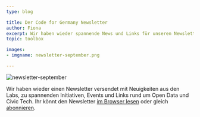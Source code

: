 ```yaml
---
type: blog

title: Der Code for Germany Newsletter
author: Fiona
excerpt: Wir haben wieder spannende News und Links für unseren Newsletter gesammelt.
topic: toolbox

images:
- imgname: newsletter-september.png

---
```

![newsletter-september](/blog/newsletter-september.png)

Wir haben wieder einen Newsletter versendet mit Neuigkeiten aus den Labs, zu spannenden Initiativen, Events und Links rund um Open Data und Civic Tech. Ihr könnt den Newsletter [im Browser lesen][] oder gleich [abonnieren][].

[abonnieren]: http://okfn.us5.list-manage.com/subscribe?u=929f1e07936386d34833e20d1&id=bb63fcab72
[im Browser lesen]: http://us5.campaign-archive2.com/?u=929f1e07936386d34833e20d1&id=f435e9ba7f&e=ae65266049

